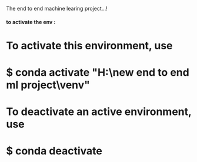 The end to end machine learing project...!


#### to activate the env :
#
# To activate this environment, use
#
#     $ conda activate "H:\new end to end ml project\venv"
#
# To deactivate an active environment, use
#
#     $ conda deactivate

